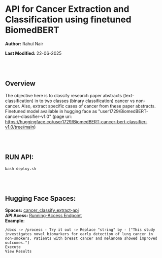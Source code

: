 # API for Cancer Extraction and Classification using finetuned BiomedBERT

**Author:** Rahul Nair

**Last Modified:** 22-06-2025

<br><br>

## Overview

The objective here is to classify research paper abstracts (text-classification)  in to two classes (binary classification) cancer vs non-cancer. Also,  extract  specific cases of cancer from these paper abstracts. 
Finetuned model available in hugging face as "user1729/BiomedBERT-cancer-classifier-v1.0" (page uri: https://huggingface.co/user1729/BiomedBERT-cancer-bert-classifier-v1.0/tree/main)

<br><br>

## RUN API:

```
bash deploy.sh
```

<br><br>

## Hugging Face Spaces:

**Spaces:** [cancer_classify_extract-api](https://huggingface.co/spaces/user1729/cancer_classify_extract-api) <br>
**API Acess:** [Running-Access Endpoint](https://user1729-cancer-classify-extract-api.hf.space/docs) <br>
**Example:**<br>

```
/docs -> /process - Try it out -> Replace "string" by - ["This study investigates novel biomarkers for early detection of lung cancer in non-smokers. Patients with breast cancer and melanoma showed improved outcomes."]
Execute
View Results
```


